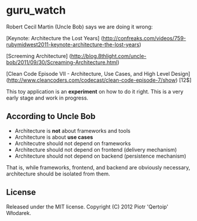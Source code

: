 # guru_watch

Robert Cecil Martin (Uncle Bob) says we are doing it wrong:

[Keynote: Architecture the Lost Years] (http://confreaks.com/videos/759-rubymidwest2011-keynote-architecture-the-lost-years)

[Screeming Architecture] (http://blog.8thlight.com/uncle-bob/2011/09/30/Screaming-Architecture.html)

[Clean Code Episode VII - Architecture, Use Cases, and High Level Design] (http://www.cleancoders.com/codecast/clean-code-episode-7/show) [12$]

This toy application is an __experiment__ on how to do it right. This is a very early stage and work in progress.

## According to Uncle Bob

 * Architecture is __not__ about frameworks and tools
 * Architecture is about __use cases__
 * Architecutre should not depend on frameworks
 * Architecture should not depend on frontend (delivery mechanism)
 * Architecture should not depend on backend (persistence mechanism)

That is, while frameworks, frontend, and backend are obviously necessary,
architecture should be isolated from them.

## License

Released under the MIT license. Copyright (C) 2012 Piotr 'Qertoip' Włodarek.
